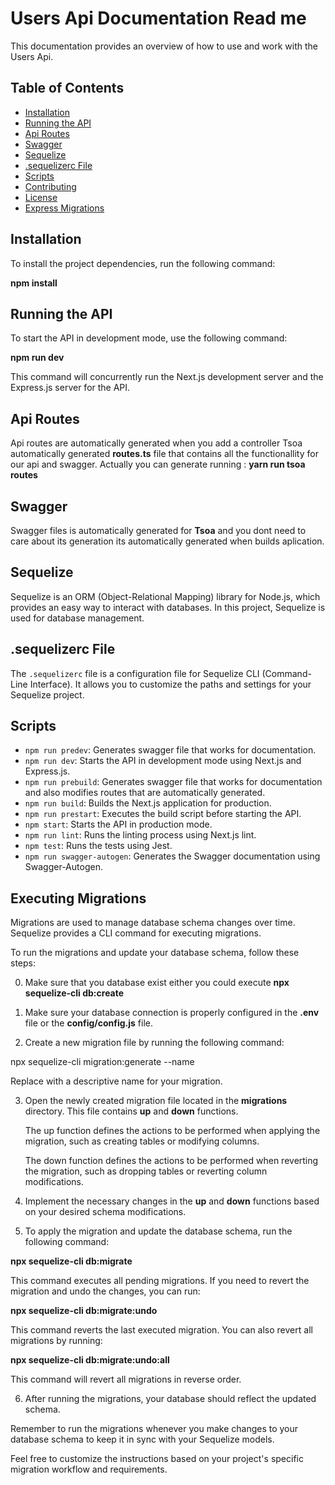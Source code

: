 # Users Api Documentation Read me

This documentation provides an overview of how to use and work with the Users Api.

## Table of Contents
- [Installation](#installation)
- [Running the API](#running-the-api)
- [Api Routes](#api-routes)
- [Swagger](#swagger-autogen)
- [Sequelize](#sequelize)
- [.sequelizerc File](#sequelizerc-file)
- [Scripts](#scripts)
- [Contributing](#contributing)
- [License](#license)
- [Express Migrations](#migrations)

## Installation

To install the project dependencies, run the following command:

**npm install**


## Running the API

To start the API in development mode, use the following command:

**npm run dev**


This command will concurrently run the Next.js development server and the Express.js server for the API.

## Api Routes
Api routes are automatically generated when you add a controller
Tsoa automatically generated **routes.ts** file that contains all the 
functionallity for our api and swagger.
Actually you can generate running : **yarn run tsoa routes**

## Swagger
Swagger files is automatically generated for **Tsoa** and you dont need
to care about its generation its automatically generated when builds aplication.


## Sequelize

Sequelize is an ORM (Object-Relational Mapping) library for Node.js, which provides an easy way to interact with databases. In this project, Sequelize is used for database management.

## .sequelizerc File

The `.sequelizerc` file is a configuration file for Sequelize CLI (Command-Line Interface). It allows you to customize the paths and settings for your Sequelize project.

## Scripts
- `npm run predev`: Generates swagger file that works for documentation.
- `npm run dev`: Starts the API in development mode using Next.js and Express.js.
- `npm run prebuild`: Generates swagger file that works for documentation and also 
    modifies routes that are automatically generated.
- `npm run build`: Builds the Next.js application for production.
- `npm run prestart`: Executes the build script before starting the API.
- `npm start`: Starts the API in production mode.
- `npm run lint`: Runs the linting process using Next.js lint.
- `npm test`: Runs the tests using Jest.
- `npm run swagger-autogen`: Generates the Swagger documentation using Swagger-Autogen.

## Executing Migrations

Migrations are used to manage database schema changes over time. Sequelize provides a CLI command for executing migrations.

To run the migrations and update your database schema, follow these steps:

0. Make sure that you database exist either you could execute **npx sequelize-cli db:create**

1. Make sure your database connection is properly configured in the **.env** file or the **config/config.js** file.

2. Create a new migration file by running the following command:

npx sequelize-cli migration:generate --name **<migration-name>**

Replace <migration-name> with a descriptive name for your migration.

3. Open the newly created migration file located in the **migrations** directory. This file contains **up** and **down** functions.

    The up function defines the actions to be performed when applying the migration, such as creating tables or modifying columns.

    The down function defines the actions to be performed when reverting the migration, such as dropping tables or reverting column modifications.

4. Implement the necessary changes in the **up** and **down** functions based on your desired schema modifications.

5. To apply the migration and update the database schema, run the following command:

**npx sequelize-cli db:migrate**


This command executes all pending migrations.
If you need to revert the migration and undo the changes, you can run:

**npx sequelize-cli db:migrate:undo**

This command reverts the last executed migration.
You can also revert all migrations by running:

**npx sequelize-cli db:migrate:undo:all**

This command will revert all migrations in reverse order.

6. After running the migrations, your database should reflect the updated schema.

Remember to run the migrations whenever you make changes to your database schema to keep it in sync with your Sequelize models.

Feel free to customize the instructions based on your project's specific migration workflow and requirements.
